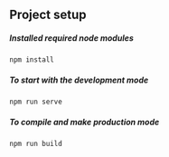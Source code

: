 
## Project setup

##### Installed required node modules

```
npm install
```

##### To start with the development mode

```
npm run serve
```

##### To compile and make production mode

```
npm run build
```
